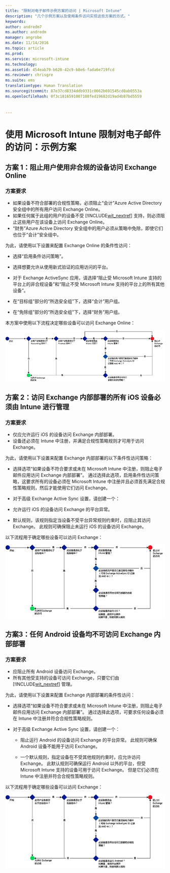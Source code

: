 ```yaml
---
title: "限制对电子邮件示例方案的访问 | Microsoft Intune"
description: "几个示例方案以及使用条件访问实现这些方案的方式。"
keywords: 
author: andredm7
ms.author: andredm
manager: angrobe
ms.date: 11/14/2016
ms.topic: article
ms.prod: 
ms.service: microsoft-intune
ms.technology: 
ms.assetid: 454eab79-b620-42c9-b8e6-fada6e719fcd
ms.reviewer: chrisgre
ms.suite: ems
translationtype: Human Translation
ms.sourcegitcommit: 87e37cd8334ddb9331c0662b691545cd0ab0553a
ms.openlocfilehash: 0f3c1816591007108fed19682d19ad4b87bd5559


---
```


# <a name="restrict-access-to-email-with-microsoft-intune-example-scenarios"></a>使用 Microsoft Intune 限制对电子邮件的访问：示例方案

## <a name="scenario-1-block-users-from-using-noncompliant-devices-to-access-exchange-online"></a>方案 1：阻止用户使用非合规的设备访问 Exchange Online
### <a name="scenario-requirements"></a>方案要求
- 如果设备不符合部署的合规性策略，必须阻止“会计”Azure Active Directory 安全组中的所有用户访问 Exchange Online。
- 如果任何属于此组的用户的设备不受 [!INCLUDE[wit_nextref](../includes/wit_nextref_md.md)] 支持，则必须阻止这些用户在该设备上访问 Exchange Online。
- “财务”Azure Active Directory 安全组中的用户必须从策略中免除，即使它们也位于“会计”安全组中。

为此，请使用以下设置来配置 Exchange Online 的条件性访问：

- 选择“启用条件访问策略”。

- 选择想要允许从使用新式验证的应用访问的平台。
- 对于 Exchange ActiveSync 应用，请选择“阻止受 Microsoft Intune 支持的平台上的非合规设备”和“阻止不受 Microsoft Intune 支持的平台上的所有其他设备”。
-   在“目标组”部分的“所选安全组”下，选择“会计”用户组。

-   在“免除组”部分的“所选安全组”下，选择“财务”用户组。


本方案中使用以下流程决定哪些设备可以访问 Exchange Online：

![设备访问流程](./media/ConditionalAccess8-5.png)

## <a name="scenario-2-all-ios-devices-that-access-exchange-on-premises-must-be-managed-by-intune"></a>方案 2：访问 Exchange 内部部署的所有 iOS 设备必须由 Intune 进行管理
### <a name="scenario-requirements"></a>方案要求
- 仅应允许运行 iOS 的设备访问 Exchange 内部部署。
- 设备还必须在 Intune 中注册，并满足合规性策略规则才可用于访问 Exchange。

为此，请使用以下设置来配置 Exchange 内部部署的以下条件性访问策略：

-   选择选项“如果设备不符合要求或未在 Microsoft Intune 中注册，则阻止电子邮件应用访问 Exchange 内部部署”。 通过选择此选项，启用条件性访问策略，这要求所有的设备必须在 Microsoft Intune 中注册并且必须首先满足合规性策略规则，然后才能使用它们访问 Exchange。

-   对于高级 Exchange Active Sync 设置，请创建一个：

  -   允许运行 iOS 的设备访问 Exchange 的平台异常。   

  -   默认规则，该规则指定当设备不受平台异常规则约束时，应阻止其访问 Exchange。 此规则可确保阻止未运行 iOS 的设备访问 Exchange。

以下流程用于确定哪些设备可以访问 Exchange：

![设备访问流程](./media/ConditionalAccess8-3.png)

## <a name="scenario-3-no-android-devices-can-access-exchange-on-premises"></a>方案3：任何 Android 设备均不可访问 Exchange 内部部署
### <a name="scenario-requirements"></a>方案要求
- 应阻止所有 Android 设备访问 Exchange。
- 所有其他受支持的设备可访问 Exchange，只要它们由 [!INCLUDE[wit_nextref](../includes/wit_nextref_md.md)] 管理。

为此，请使用以下设置来配置 Exchange 内部部署的条件性访问：

-   选择选项“如果设备不符合要求或未在 Microsoft Intune 中注册，则阻止电子邮件应用访问 Exchange 内部部署”。 通过选择此选项，可要求任何设备必须在 Intune 中注册并符合合规性策略规则。

- 对于高级 Exchange Active Sync 设置，请创建一个：
  -   阻止运行 Android 的设备访问 Exchange 的平台异常。 此规则可确保 Android 设备不能用于访问 Exchange。

  -   一个默认规则，指定设备在不受其他规则约束时，应允许访问 Exchange。 此默认规则可确保运行 Android 以外的平台，但受 Microsoft Intune 支持的设备可用于访问 Exchange。 但是它们必须在 Intune 中注册并符合合规性策略规则。

以下流程用于确定哪些设备可以访问 Exchange：

![设备访问流程](./media/ConditionalAccess8-4.png)



<!--HONumber=Dec16_HO2-->


